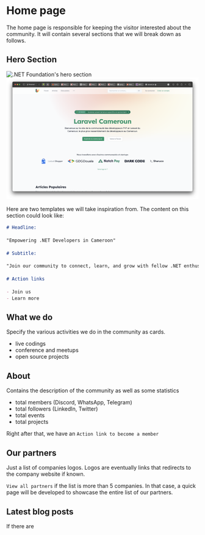 # Home page

The home page is responsible for keeping the visitor interested about the community. It will contain several sections that we will break down as follows.

## Hero Section

![.NET Foundation's hero section](../screenshots/hero_dotnetfoundationn.png)
![.NET Foundation's hero section](../screenshots/hero_laravelcameroon.png)

Here are two templates we will take inspiration from.
The content on this section could look like:

```md
# Headline:

"Empowering .NET Developers in Cameroon"

# Subtitle:

"Join our community to connect, learn, and grow with fellow .NET enthusiasts. Stay updated with the latest events, resources, and news."

# Action links

- Join us
- Learn more
```

## What we do

Specify the various activities we do in the community as cards.

- live codings
- conference and meetups
- open source projects

## About

Contains the description of the community as well as some statistics

- total members (Discord, WhatsApp, Telegram)
- total followers (LinkedIn, Twitter)
- total events
- total projects

Right after that, we have an `Action link to become a member`

## Our partners

Just a list of companies logos. Logos are eventually links that redirects to the company website if known.

`View all partners` if the list is more than 5 companies. In that case, a quick page will be developed to showcase the entire list of our partners.

## Latest blog posts

If there are
